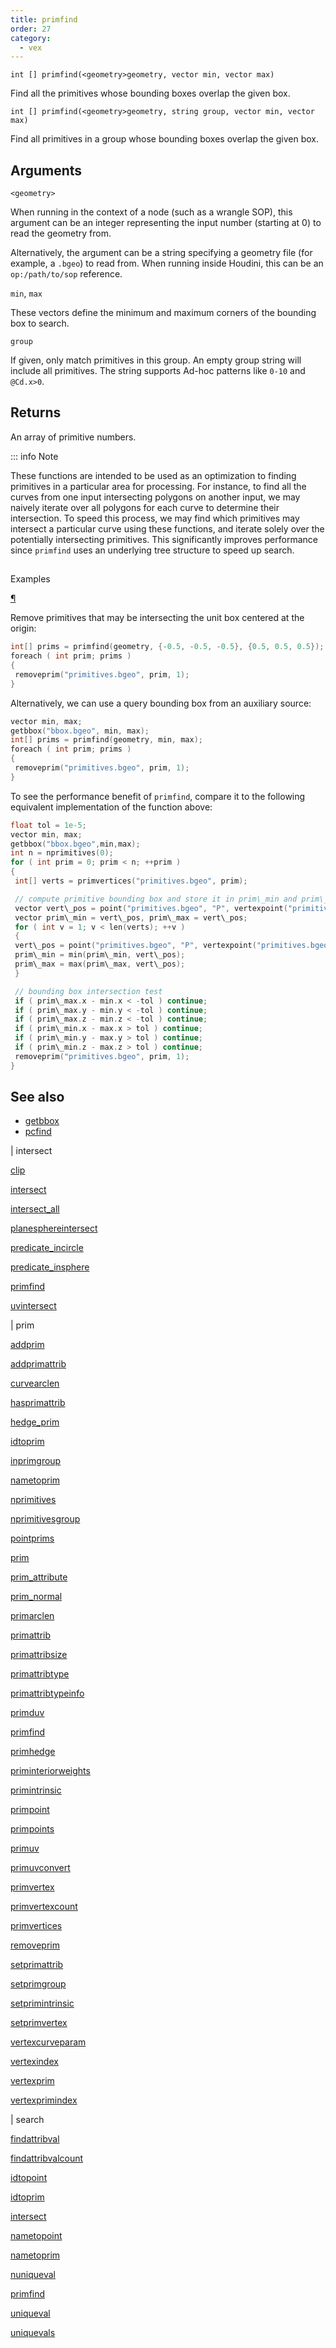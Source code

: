 ```yaml
---
title: primfind
order: 27
category:
  - vex
---
```


`int [] primfind(<geometry>geometry, vector min, vector max)`

Find all the primitives whose bounding boxes overlap the given box.

`int [] primfind(<geometry>geometry, string group, vector min, vector max)`

Find all primitives in a group whose bounding boxes overlap the given box.

## Arguments

`<geometry>`

When running in the context of a node (such as a wrangle SOP), this argument can be an integer representing the input number (starting at 0) to read the geometry from.

Alternatively, the argument can be a string specifying a geometry file (for example, a `.bgeo`) to read from. When running inside Houdini, this can be an `op:/path/to/sop` reference.

`min`, `max`

These vectors define the minimum and maximum corners of the bounding box to search.

`group`

If given, only match primitives in this group.
An empty group string will include all primitives.
The string supports Ad-hoc patterns like `0-10` and `@Cd.x>0`.

## Returns

An array of primitive numbers.

::: info Note

These functions are intended to be used as an optimization to finding primitives
in a particular area for processing. For instance, to find all the curves
from one input intersecting polygons on another input, we may naively iterate
over all polygons for each curve to determine their intersection. To speed this
process, we may find which primitives may intersect a particular curve using
these functions, and iterate solely over the potentially intersecting
primitives. This significantly improves performance since `primfind` uses an
underlying tree structure to speed up search.

##

Examples

[¶](#examples)

Remove primitives that may be intersecting the unit box centered at the origin:

```c
int[] prims = primfind(geometry, {-0.5, -0.5, -0.5}, {0.5, 0.5, 0.5});
foreach ( int prim; prims )
{
 removeprim("primitives.bgeo", prim, 1);
}

```

Alternatively, we can use a query bounding box from an auxiliary source:

```c
vector min, max;
getbbox("bbox.bgeo", min, max);
int[] prims = primfind(geometry, min, max);
foreach ( int prim; prims )
{
 removeprim("primitives.bgeo", prim, 1);
}

```

To see the performance benefit of `primfind`, compare it to the following equivalent
implementation of the function above:

```c
float tol = 1e-5;
vector min, max;
getbbox("bbox.bgeo",min,max);
int n = nprimitives(0);
for ( int prim = 0; prim < n; ++prim )
{
 int[] verts = primvertices("primitives.bgeo", prim);

 // compute primitive bounding box and store it in prim\_min and prim\_max
 vector vert\_pos = point("primitives.bgeo", "P", vertexpoint("primitives.bgeo", verts[0]));
 vector prim\_min = vert\_pos, prim\_max = vert\_pos;
 for ( int v = 1; v < len(verts); ++v )
 {
 vert\_pos = point("primitives.bgeo", "P", vertexpoint("primitives.bgeo", verts[v]));
 prim\_min = min(prim\_min, vert\_pos);
 prim\_max = max(prim\_max, vert\_pos);
 }

 // bounding box intersection test
 if ( prim\_max.x - min.x < -tol ) continue;
 if ( prim\_max.y - min.y < -tol ) continue;
 if ( prim\_max.z - min.z < -tol ) continue;
 if ( prim\_min.x - max.x > tol ) continue;
 if ( prim\_min.y - max.y > tol ) continue;
 if ( prim\_min.z - max.z > tol ) continue;
 removeprim("primitives.bgeo", prim, 1);
}

```

## See also

- [getbbox](getbbox.html)
- [pcfind](pcfind.html)

|
intersect

[clip](clip.html)

[intersect](intersect.html)

[intersect_all](intersect_all.html)

[planesphereintersect](planesphereintersect.html)

[predicate_incircle](predicate_incircle.html)

[predicate_insphere](predicate_insphere.html)

[primfind](primfind.html)

[uvintersect](uvintersect.html)

|
prim

[addprim](addprim.html)

[addprimattrib](addprimattrib.html)

[curvearclen](curvearclen.html)

[hasprimattrib](hasprimattrib.html)

[hedge_prim](hedge_prim.html)

[idtoprim](idtoprim.html)

[inprimgroup](inprimgroup.html)

[nametoprim](nametoprim.html)

[nprimitives](nprimitives.html)

[nprimitivesgroup](nprimitivesgroup.html)

[pointprims](pointprims.html)

[prim](prim.html)

[prim_attribute](prim_attribute.html)

[prim_normal](prim_normal.html)

[primarclen](primarclen.html)

[primattrib](primattrib.html)

[primattribsize](primattribsize.html)

[primattribtype](primattribtype.html)

[primattribtypeinfo](primattribtypeinfo.html)

[primduv](primduv.html)

[primfind](primfind.html)

[primhedge](primhedge.html)

[priminteriorweights](priminteriorweights.html)

[primintrinsic](primintrinsic.html)

[primpoint](primpoint.html)

[primpoints](primpoints.html)

[primuv](primuv.html)

[primuvconvert](primuvconvert.html)

[primvertex](primvertex.html)

[primvertexcount](primvertexcount.html)

[primvertices](primvertices.html)

[removeprim](removeprim.html)

[setprimattrib](setprimattrib.html)

[setprimgroup](setprimgroup.html)

[setprimintrinsic](setprimintrinsic.html)

[setprimvertex](setprimvertex.html)

[vertexcurveparam](vertexcurveparam.html)

[vertexindex](vertexindex.html)

[vertexprim](vertexprim.html)

[vertexprimindex](vertexprimindex.html)

|
search

[findattribval](findattribval.html)

[findattribvalcount](findattribvalcount.html)

[idtopoint](idtopoint.html)

[idtoprim](idtoprim.html)

[intersect](intersect.html)

[nametopoint](nametopoint.html)

[nametoprim](nametoprim.html)

[nuniqueval](nuniqueval.html)

[primfind](primfind.html)

[uniqueval](uniqueval.html)

[uniquevals](uniquevals.html)
